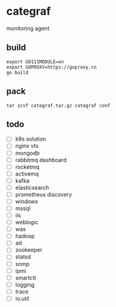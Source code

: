 # categraf

monitoring agent

## build

```shell
export GO111MODULE=on
export GOPROXY=https://goproxy.cn
go build
```

## pack

```shell
tar zcvf categraf.tar.gz categraf conf
```

## todo

- [ ] k8s solution
- [ ] nginx vts
- [ ] mongodb
- [ ] rabbitmq dashboard
- [ ] rocketmq
- [ ] activemq
- [ ] kafka
- [ ] elasticsearch
- [ ] prometheus discovery
- [ ] windows
- [ ] mssql
- [ ] iis
- [ ] weblogic
- [ ] was
- [ ] hadoop
- [ ] ad
- [ ] zookeeper
- [ ] statsd
- [ ] snmp
- [ ] ipmi
- [ ] smartctl
- [ ] logging
- [ ] trace
- [ ] io.util